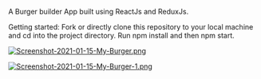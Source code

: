 A Burger builder App built using ReactJs and ReduxJs. 

Getting started:
Fork or directly clone this repository to your local machine and cd into the project directory.
Run npm install and then npm start.


[![Screenshot-2021-01-15-My-Burger.png](https://i.postimg.cc/XY35SN8s/Screenshot-2021-01-15-My-Burger.png)](https://postimg.cc/zVtvTr4h)

[![Screenshot-2021-01-15-My-Burger-1.png](https://i.postimg.cc/QtB9kF8d/Screenshot-2021-01-15-My-Burger-1.png)](https://postimg.cc/WFv1sbqB)
